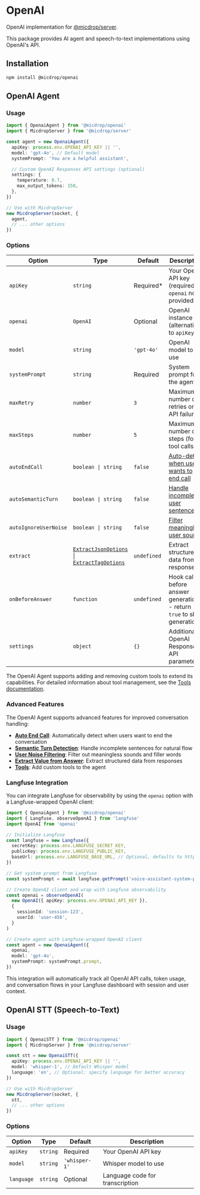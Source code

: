 # OpenAI

OpenAI implementation for [@micdrop/server](../../server).

This package provides AI agent and speech-to-text implementations using OpenAI's API.

## Installation

```bash
npm install @micdrop/openai
```

## OpenAI Agent

### Usage

```typescript
import { OpenaiAgent } from '@micdrop/openai'
import { MicdropServer } from '@micdrop/server'

const agent = new OpenaiAgent({
  apiKey: process.env.OPENAI_API_KEY || '',
  model: 'gpt-4o', // Default model
  systemPrompt: 'You are a helpful assistant',

  // Custom OpenAI Responses API settings (optional)
  settings: {
    temperature: 0.7,
    max_output_tokens: 150,
  },
})

// Use with MicdropServer
new MicdropServer(socket, {
  agent,
  // ... other options
})
```

### Options

| Option                | Type                                                                                                                              | Default     | Description                                                              |
| --------------------- | --------------------------------------------------------------------------------------------------------------------------------- | ----------- | ------------------------------------------------------------------------ |
| `apiKey`              | `string`                                                                                                                          | Required\*  | Your OpenAI API key (required if `openai` not provided)                  |
| `openai`              | `OpenAI`                                                                                                                          | Optional    | OpenAI instance (alternative to `apiKey`)                                |
| `model`               | `string`                                                                                                                          | `'gpt-4o'`  | OpenAI model to use                                                      |
| `systemPrompt`        | `string`                                                                                                                          | Required    | System prompt for the agent                                              |
| `maxRetry`            | `number`                                                                                                                          | `3`         | Maximum number of retries on API failures                                |
| `maxSteps`            | `number`                                                                                                                          | `5`         | Maximum number of steps (for tool calls)                                 |
| `autoEndCall`         | `boolean \| string`                                                                                                               | `false`     | [Auto-detect when user wants to end call](../../server/auto-end-call)    |
| `autoSemanticTurn`    | `boolean \| string`                                                                                                               | `false`     | [Handle incomplete user sentences](../../server/semantic-turn-detection) |
| `autoIgnoreUserNoise` | `boolean \| string`                                                                                                               | `false`     | [Filter meaningless user sounds](../../server/user-noise-filtering)      |
| `extract`             | [`ExtractJsonOptions`](../../server/extract#json-extraction) \| [`ExtractTagOptions`](../../server/extract#custom-tag-extraction) | `undefined` | Extract structured data from responses                                   |
| `onBeforeAnswer`      | `function`                                                                                                                        | `undefined` | Hook called before answer generation - return `true` to skip generation  |
| `settings`            | `object`                                                                                                                          | `{}`        | Additional OpenAI Responses API parameters                               |

The OpenAI Agent supports adding and removing custom tools to extend its capabilities. For detailed information about tool management, see the [Tools documentation](../../server/tools).

### Advanced Features

The OpenAI Agent supports advanced features for improved conversation handling:

- **[Auto End Call](../../server/auto-end-call)**: Automatically detect when users want to end the conversation
- **[Semantic Turn Detection](../../server/semantic-turn-detection)**: Handle incomplete sentences for natural flow
- **[User Noise Filtering](../../server/user-noise-filtering)**: Filter out meaningless sounds and filler words
- **[Extract Value from Answer](../../server/extract)**: Extract structured data from responses
- **[Tools](../../server/tools)**: Add custom tools to the agent

### Langfuse Integration

You can integrate Langfuse for observability by using the `openai` option with a Langfuse-wrapped OpenAI client:

```typescript
import { OpenaiAgent } from '@micdrop/openai'
import { Langfuse, observeOpenAI } from 'langfuse'
import OpenAI from 'openai'

// Initialize Langfuse
const langfuse = new Langfuse({
  secretKey: process.env.LANGFUSE_SECRET_KEY,
  publicKey: process.env.LANGFUSE_PUBLIC_KEY,
  baseUrl: process.env.LANGFUSE_BASE_URL, // Optional, defaults to https://cloud.langfuse.com
})

// Get system prompt from Langfuse
const systemPrompt = await langfuse.getPrompt('voice-assistant-system-prompt')

// Create OpenAI client and wrap with Langfuse observability
const openai = observeOpenAI(
  new OpenAI({ apiKey: process.env.OPENAI_API_KEY }),
  {
    sessionId: 'session-123',
    userId: 'user-456',
  }
)

// Create agent with Langfuse-wrapped OpenAI client
const agent = new OpenaiAgent({
  openai,
  model: 'gpt-4o',
  systemPrompt: systemPrompt.prompt,
})
```

This integration will automatically track all OpenAI API calls, token usage, and conversation flows in your Langfuse dashboard with session and user context.

## OpenAI STT (Speech-to-Text)

### Usage

```typescript
import { OpenaiSTT } from '@micdrop/openai'
import { MicdropServer } from '@micdrop/server'

const stt = new OpenaiSTT({
  apiKey: process.env.OPENAI_API_KEY || '',
  model: 'whisper-1', // Default Whisper model
  language: 'en', // Optional: specify language for better accuracy
})

// Use with MicdropServer
new MicdropServer(socket, {
  stt,
  // ... other options
})
```

### Options

| Option     | Type     | Default       | Description                     |
| ---------- | -------- | ------------- | ------------------------------- |
| `apiKey`   | `string` | Required      | Your OpenAI API key             |
| `model`    | `string` | `'whisper-1'` | Whisper model to use            |
| `language` | `string` | Optional      | Language code for transcription |
